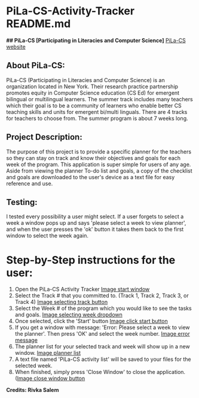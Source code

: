 # PiLa-CS-Activity-Tracker README.md

**## PiLa-CS [Participating in Literacies and Computer Science]**
[PiLa-CS website](https://www.pila-cs.org/)

## **About PiLa-CS:** 
 PiLa-CS (Participating in Literacies and Computer Science) is an organization located in New York. Their research practice partnership promotes equity in Computer Science education (CS Ed) for emergent bilingual or multilingual learners. The summer track includes many teachers which their goal is to be a community of learners who enable better CS teaching skills and units for emergent bi/multi linguals. There are 4 tracks for teachers to choose from. The summer program is about 7 weeks long. 


## **Project Description:**
The purpose of this project is to provide a specific planner for the teachers so they can stay on track and know their objectives and goals for each week of the program. This application is super simple for users of any age. Aside from viewing the planner To-do list and goals, a copy of the checklist and goals are downloaded to the user's device as a text file for easy reference and use. 


## **Testing:**
I tested every possibility a user might select. If a user forgets to select a week a window pops up and says 'please select a week to view planner', and when the user presses the 'ok' button it takes them back to the first window to select the week again. 


# **Step-by-Step instructions for the user:**
1. Open the PiLa-CS Activity Tracker
    [Image start window](https://www.dropbox.com/s/ut8ewklrqjp3tp2/startWindow.JPG?dl=0)
1. Select the Track # that you committed to. (Track 1, Track 2, Track 3, or Track 4)
    [Image selecting track button](https://www.dropbox.com/s/9cyhz414vckrvyi/selectTrackButton.png?dl=0)
1. Select the Week # of the program which you would like to see the tasks and goals. 
    [Image selecting week dropdown](https://www.dropbox.com/s/9cnvsgxcxyitvpd/selectWeekDropDown.png?dl=0)
1. Once selected, click the 'Start' button 
    [Image click start button](https://www.dropbox.com/s/0o7nqg562mr9or6/startButton.JPG?dl=0)
1. If you get a window with message: 'Error: Please select a week to view the planner'. Then press 'OK' and select the week number. [Image error message](https://www.dropbox.com/s/6prz9x33ao5vyfs/ErrorSelectWeek.png?dl=0)
1. The planner list for your selected track and week will show up in a new window. 
    [Image planner list](https://www.dropbox.com/s/0dntp68ceyhtvy9/plannerList.png?dl=0)
1. A text file named 'PiLa-CS activity list' will be saved to your files for the selected week. 
1. When finished, simply press 'Close Window' to close the application. 
    ([Image close window button](https://www.dropbox.com/s/8ewnudt1rql83y8/closeWindowButton.png?dl=0)

__Credits: Rivka Salem__
